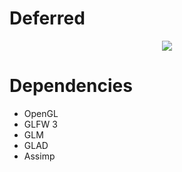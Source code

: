 # Deferred

<p align="center">
  <img src="deffered.jpg">
</p>

# Dependencies
  - OpenGL
  - GLFW 3
  - GLM
  - GLAD
  - Assimp
  
